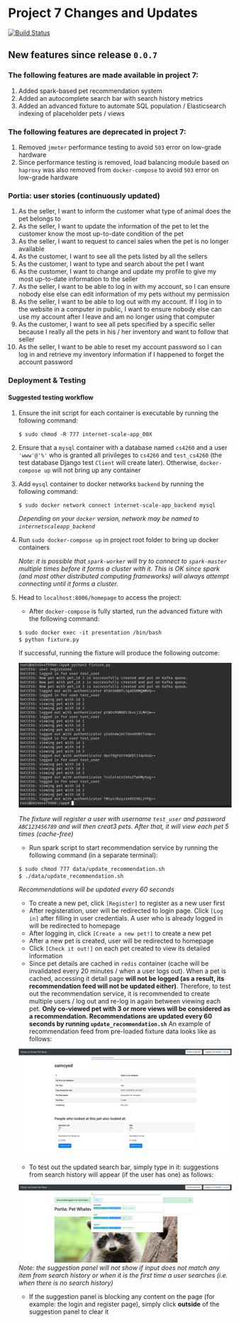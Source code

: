 # Project 7 Changes and Updates
[![Build Status](https://travis-ci.com/Haotian9850/internet-scale-app.png)](https://travis-ci.com/Haotian9850/internet-scale-app)

## New features since release `0.0.7`
### The following features are made available in project 7:
1. Added spark-based pet recommendation system
2. Added an autocomplete search bar with search history metrics
3. Added an advanced fixture to automate SQL population / Elasticsearch indexing of placeholder pets / views


### The following features are deprecated in project 7:
1. Removed `jmeter` performance testing to avoid `503` error on low-grade hardware
2. Since performance testing is removed, load balancing module based on `haproxy` was also removed from `docker-compose` to avoid `503` error on low-grade hardware


 
### Portia: user stories (continuously updated)
1. As the seller, I want to inform the customer what type of animal does the pet belongs to
2. As the seller, I want to update the information of the pet to let the customer know the most up-to-date condition of the pet
3. As the seller, I want to request to cancel sales when the pet is no longer available
4. As the customer, I want to see all the pets listed by all the sellers
5. As the customer, I want to type and search about the pet I want
6. As the customer, I want to change and update my profile to give my most up-to-date information to the seller
7. As the seller, I want to be able to log in with my account, so I can ensure nobody else else can edit information of my pets without my permission
8. As the seller, I want to be able to log out with my account. If I log in to the website in a computer in public, I want to ensure nobody else can use my account after I leave and am no longer using that computer
9. As the customer, I want to see all pets specified by a specific seller because I really all the pets in his / her inventory and want to follow that seller
10. As the seller, I want to be able to reset my account password so I can log in and retrieve my inventory information if I happened to forget the account password



### Deployment & Testing
#### Suggested testing workflow
1. Ensure the init script for each container is executable by running the following command:
    ```
    $ sudo chmod -R 777 internet-scale-app_00X
    ```
1. Ensure that a `mysql` container with a database named `cs4260` and a user `'www'@'%'` who is granted all privileges to `cs4260` and `test_cs4260` (the test database Django test `Client` will create later). Otherwise, `docker-compose up` will not bring up any container
2. Add `mysql` container to docker networks `backend` by running the following command:

    ```
    $ sudo docker network connect internet-scale-app_backend mysql
    ```
    *Depending on your `docker` version, network may be named to `internetscaleapp_backend`*
3. Run `sudo docker-compose up` in project root folder to bring up docker containers

    *Note: it is possible that `spark-worker` will try to connect to `spark-master` multiple times before it forms a cluster with it. This is OK since spark (and most other distributed computing frameworks) will always attempt connecting until it forms a cluster.*
4. Head to `localhost:8006/homepage` to access the project:
    - After `docker-compose` is fully started, run the advanced fixture with the following command:

    ```
    $ sudo docker exec -it presentation /bin/bash
    $ python fixture.py
    ```
    If successful, running the fixture will produce the following outcome:

    ![fixture](../imgs/fixture.png)

    *The fixture will register a user with username `test_user` and password `ABC123456789` and will then creat3 pets. After that, it will view each pet 5 times (cache-free)*

    - Run spark script to start recommendation service by running the following command (in a separate terminal):
    
    ```
    $ sudo chmod 777 data/update_recommendation.sh
    $ ./data/update_recommendation.sh
    ```
    *Recommendations will be updated every 60 seconds*

    - To create a new pet, click `[Register]` to register as a new user first
    - After registeration, user will be redirected to login page. Click `[Log in]` after filling in user credentials. A user who is already logged in will be redirected to homepage
    - After logging in, click `[Create a new pet!]` to create a new pet
    - After a new pet is created, user will be redirected to homepage
    - Click `[Check it out!]` on each pet created to view its detailed information
    - Since pet details are cached in `redis` container (cache will be invalidated every 20 minutes / when a user logs out). When a pet is cached, accessing it detail page **will not be logged (as a result, its recommendation feed will not be updated either)**. Therefore, to test out the recommendation service, it is recommended to create multiple users / log out and re-log in again between viewing each pet. **Only co-viewed pet with 3 or more views will be considered as a recommendation. Recommendations are updated every 60 seconds by running `update_recommendation.sh`** An example of recommendation feed from pre-loaded fixture data looks like as follows:

    ![result](../imgs/recommendations.png)

    - To test out the updated search bar, simply type in it: suggestions from search history will appear (if the user has one) as follows:

    ![autocomplete](../imgs/autocomplete.png)
    *Note: the suggestion panel will not show if input does not match any item from search history or when it is the first time a user searches (i.e. when there is no search history)*

    - If the suggestion panel is blocking any content on the page (for example: the login and register page), simply click **outside** of the suggestion panel to clear it


